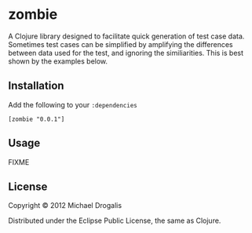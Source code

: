 # zombie

A Clojure library designed to facilitate quick generation of test case data. Sometimes test cases can be simplified by amplifying the differences between data used for the test, and ignoring the similiarities. This is best shown by the examples below.

## Installation

Add the following to your `:dependencies`

    [zombie "0.0.1"]

## Usage

FIXME

## License

Copyright © 2012 Michael Drogalis

Distributed under the Eclipse Public License, the same as Clojure.

